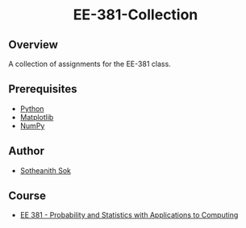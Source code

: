 <h1 align="center" style="border: none">EE-381-Collection</h1>

## Overview
A collection of assignments for the EE-381 class.

## Prerequisites
 - [Python](https://www.python.org/)
 - [Matplotlib](https://matplotlib.org/)
 - [NumPy](https://numpy.org/)

## Author
 - [Sotheanith Sok](https://github.com/sotheanith)

## Course
 - [EE 381 - Probability and Statistics with Applications to Computing](http://catalog.csulb.edu/preview_course_nopop.php?catoid=5&coid=40854)
